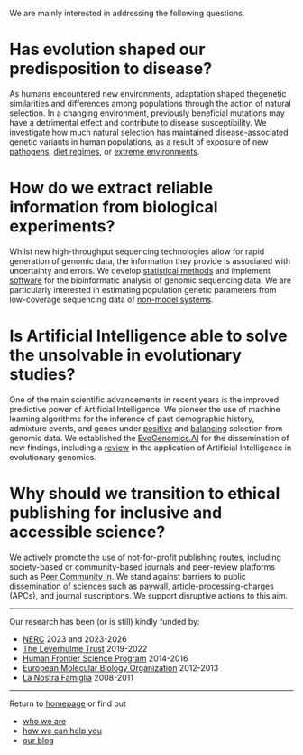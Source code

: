 
We are mainly interested in addressing the following questions.

# Has evolution shaped our predisposition to disease?

As humans encountered new environments, adaptation shaped thegenetic similarities and differences among populations through the action of natural selection.
In a changing environment, previously beneficial mutations may have a detrimental effect and contribute to disease susceptibility.
We investigate how much natural selection has maintained disease-associated genetic variants in human populations, as a result of exposure of new [pathogens](https://journals.plos.org/plosgenetics/article?id=10.1371/journal.pgen.1002355), [diet regimes](https://elifesciences.org/articles/41517), or [extreme environments](https://www.science.org/doi/abs/10.1126/science.aab2319).

# How do we extract reliable information from biological experiments?

Whilst new high-throughput sequencing technologies allow for rapid generation of genomic data, the information they provide is associated with uncertainty and errors.
We develop [statistical methods](https://academic.oup.com/genetics/article-abstract/195/3/979/5935465) and implement [software](https://academic.oup.com/bioinformatics/article-abstract/30/10/1486/267009) for the bioinformatic analysis of genomic sequencing data.
We are particularly interested in estimating population genetic parameters from low-coverage sequencing data of [non-model systems](https://peercommunityjournal.org/articles/10.24072/pcjournal.178/).

# Is Artificial Intelligence able to solve the unsolvable in evolutionary studies?

One of the main scientific advancements in recent years is the improved predictive power of Artificial Intelligence.
We pioneer the use of machine learning algorithms for the inference of past demographic history, admixture events, and genes under [positive](https://link.springer.com/article/10.1186/s12859-019-2927-x) and [balancing](https://onlinelibrary.wiley.com/doi/abs/10.1111/1755-0998.13379) selection from genomic data.
We established the [EvoGenomics.AI](https://www.evogenomics.ai/) for the dissemination of new findings, including a [review](https://doi.org/10.1093/gbe/evad008) in the application of Artificial Intelligence in evolutionary genomics. 

# Why should we transition to ethical publishing for inclusive and accessible science?

We actively promote the use of not-for-profit publishing routes, including society-based or community-based journals and peer-review platforms such as [Peer Community In](https://peercommunityin.org/).
We stand against barriers to public dissemination of sciences such as paywall, article-processing-charges (APCs), and journal suscriptions.
We support disruptive actions to this aim.


-----------------------------------------

Our research has been (or is still) kindly funded by:
- [NERC](https://www.ukri.org/councils/nerc/) 2023 and 2023-2026
- [The Leverhulme Trust](https://www.leverhulme.ac.uk/) 2019-2022
- [Human Frontier Science Program](https://www.hfsp.org/) 2014-2016
- [European Molecular Biology Organization](https://www.embo.org/) 2012-2013
- [La Nostra Famiglia](https://lanostrafamiglia.it/) 2008-2011

------------------------------------------

Return to [homepage](https://mfumagalli.github.io) or find out
- [who we are](https://mfumagalli.github.io/who-we-are)
- [how we can help you](https://mfumagalli.github.io/how-we-can-help-you)
- [our blog](https://mfumagalli.github.io/blog)




